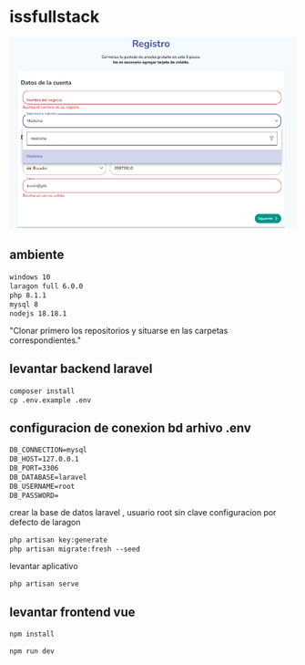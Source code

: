 # issfullstack

![alt text](https://raw.githubusercontent.com/kevinm9/issfullstack/main/uix.png)
## ambiente
```
windows 10
laragon full 6.0.0
php 8.1.1
mysql 8 
nodejs 18.18.1
```
"Clonar primero los repositorios y situarse en las carpetas correspondientes."
## levantar backend laravel

```
composer install
cp .env.example .env
```
## configuracion de conexion bd arhivo .env
```
DB_CONNECTION=mysql
DB_HOST=127.0.0.1
DB_PORT=3306
DB_DATABASE=laravel
DB_USERNAME=root
DB_PASSWORD=
```
crear la base de datos laravel , usuario root sin clave configuracion por defecto de laragon
```
php artisan key:generate
php artisan migrate:fresh --seed
```
levantar aplicativo
```
php artisan serve
```



## levantar frontend vue
```
npm install
```
```
npm run dev
```
